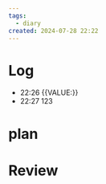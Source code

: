 ```yaml
---
tags:
  - diary
created: 2024-07-28 22:22
---
```


# Log
- 22:26 {{VALUE:}}
- 22:27 123
# plan



# Review


